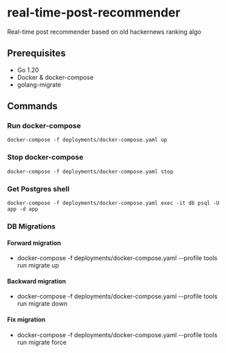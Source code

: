 # real-time-post-recommender
Real-time post recommender based on old hackernews ranking algo

## Prerequisites
- Go 1.20
- Docker & docker-compose
- golang-migrate

## Commands
### Run docker-compose
`docker-compose -f deployments/docker-compose.yaml up`

### Stop docker-compose
`docker-compose -f deployments/docker-compose.yaml stop`

### Get Postgres shell
`docker-compose -f deployments/docker-compose.yaml exec -it db psql -U app -d app`

### DB Migrations
#### Forward migration
- docker-compose -f deployments/docker-compose.yaml --profile tools run migrate up
#### Backward migration
- docker-compose -f deployments/docker-compose.yaml --profile tools run migrate down
#### Fix migration
- docker-compose -f deployments/docker-compose.yaml --profile tools run migrate force <VERSION>
